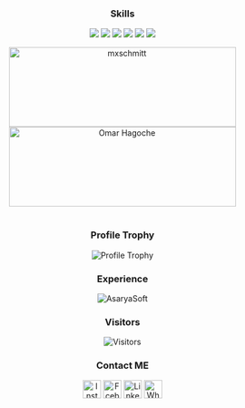 
<div align=center>
   
<h3 align=center>Skills</h3>
   <img src="https://img.shields.io/badge/-.NET-blue?style=for-the-badge" />
   <img src="https://img.shields.io/badge/-c%23-purple?style=for-the-badge" />
   <img src="https://img.shields.io/badge/-MSSQL-orange?style=for-the-badge" />
   <img src="https://img.shields.io/badge/-Xamarin.Forms-blue?style=for-the-badge" />
   <img src="https://img.shields.io/badge/-MAUI-purple?style=for-the-badge" />
   <img src="https://img.shields.io/badge/-Blazor-purple?style=for-the-badge" />
   
   <p align="center"> 
   <img src="https://github-readme-stats.vercel.app/api/top-langs/?username=omarhagoche&layout=compact&hide=html&theme=transparent" alt="mxschmitt" width="400" height="140"/>
   <img src="https://github-readme-stats.vercel.app/api?username=omarhagoche&show_icons=true&count_private=true&theme=transparent" alt="Omar Hagoche" width="400" height="140" />
   <br><br>
      <h3 align=center>Profile Trophy</h3>
<img src="https://github-profile-trophy.vercel.app/?username=omarhagoche&theme=transparent&title=Followers,Joined2020,Commits,Issues,PullRequest&rank=-CC&row=5&column=5" alt="Profile Trophy" />
   </p>
  </div>

<h3 align=center>Experience</h3>
<p align="center">
   <img align=center src="https://readme-components.vercel.app/api?component=experience&company=asaryasoft&duration=3y&role=.NET%20Developer&location=Zawiyah,Libya&fill=linear-gradient%2862deg%2C%20%238EC5FC%200%25%2C%20%23E0C3FC%20100%25%29%3B%0A&textfill=000000" alt="AsaryaSoft">
 </p>

<h3 align=center>Visitors</h3>
<p align=center>                           
  <img align=center  src="https://visitor-badge.laobi.icu/badge?page_id=omarhagoche.omarhagoche&theme=transparent" alt="Visitors">                     
</p>

<h3 align=center>Contact ME</h3>
<p align="center">
<a href="https://instagram.com/omarhagoche/" target="blank"><img align="center" src="https://simpleicons.vercel.app/instagram/747474" alt="InstagramLink" height="32" width="32" /></a>
<a href="https://fb.com/omar.hakoush" target="blank"><img align="center" src="https://simpleicons.vercel.app/facebook/747474" alt="FcebookLink" height="32" width="32" /></a>
<a href="https://www.linkedin.com/in/omar-hagoche" target="blank"><img align="center" src="https://simpleicons.vercel.app/linkedin/747474" alt="LinkedInLink" height="32" width="32" /></a>
<a href="https://wa.me/218923350343" target="blank"><img align="center" src="https://simpleicons.vercel.app/whatsapp/747474" alt="WhatsAPPLink" height="32" width="32"/></a>
</p>

